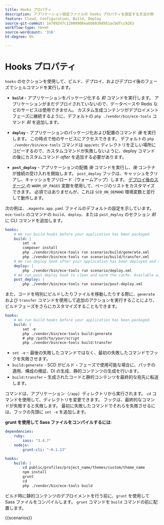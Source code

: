 ```yaml
---
title: Hooks プロパティ
description: アプリケーション設定ファイルの hooks プロパティを設定する方法の例  [!DNL Commerce]  参照してください。
feature: Cloud, Configuration, Build, Deploy
source-git-commit: 1e789247c12009908eabb6039d951acbdfcc9263
workflow-type: tm+mt
source-wordcount: '316'
ht-degree: 0%

---
```


# Hooks プロパティ

`hooks` のセクションを使用して、ビルド、デプロイ、およびデプロイ後のフェーズでシェルコマンドを実行します。

- **`build`** - アプリケーションをパッケージ化する _前_ コマンドを実行します。 アプリケーションがまだデプロイされていないので、データベースや Redis などのサービスは使用できません。 カスタム生成コンテンツがデプロイメントフェーズに継続するように、デフォルトの `php ./vendor/bin/ece-tools` コマンド _前_ を追加します。

- **`deploy`** - アプリケーションのパッケージ化および配置のコマンド _後_ を実行します。 この時点で他のサービスにアクセスできます。 デフォルトの `php ./vendor/bin/ece-tools` コマンドは `app/etc` ディレクトリを正しい場所にコピーするので、カスタムコマンドが失敗しないように、deploy コマンドの後にカスタムコマンド _after_ を追加する必要があります。

- **`post_deploy`** - アプリケーションの配備 _後_ コマンドを実行し、_後_ コンテナが接続の受け入れを開始します。 `post_deploy` フックは、キャッシュをクリアし、キャッシュをプリロード（ウォームアップ）します。 [ デプロイ後のステージ ](../environment/variables-post-deploy.md) の `WARM_UP_PAGES` 変数を使用して、ページのリストをカスタマイズできます。 必須ではありませんが、これは `SCD_ON_DEMAND` 環境変数と並行して動作します。

次の例は、`.magento.app.yaml` ファイルのデフォルトの設定を示しています。 `ece-tools` のコマンドの `build`、`deploy`、または `post_deploy` のセクション _前_ に CLI コマンドを追加します。

```yaml
hooks:
    # We run build hooks before your application has been packaged.
    build: |
        set -e
        composer install
        php ./vendor/bin/ece-tools run scenario/build/generate.xml
        php ./vendor/bin/ece-tools run scenario/build/transfer.xml
    # We run deploy hook after your application has been deployed and started.
    deploy: |
        php ./vendor/bin/ece-tools run scenario/deploy.xml
    # We run post deploy hook to clean and warm the cache. Available with ECE-Tools 2002.0.10.
    post_deploy: |
        php ./vendor/bin/ece-tools run scenario/post-deploy.xml
```

また、コードを特別にビルドしたりファイルを移動したりする際に、`generate` および `transfer` コマンドを使用して追加のアクションを実行することにより、ビルドフェーズをさらにカスタマイズすることもできます。

```yaml
hooks:
    # We run build hooks before your application has been packaged.
    build: |
        set -e
        php ./vendor/bin/ece-tools build:generate
        # php /path/to/your/script
        php ./vendor/bin/ece-tools build:transfer
```

- `set -e` – 最後の失敗したコマンドではなく、最初の失敗したコマンドでフックを失敗させます。
- `build:generate` - SCD がビルド・フェーズで使用可能な場合に、パッチの適用、構成の検証、DI の生成、静的コンテンツの生成を行います。
- `build:transfer` – 生成されたコードと静的コンテンツを最終的な宛先に転送します。

コマンドは、アプリケーション（`/app`）ディレクトリから実行されます。 `cd` コマンドを使用して、ディレクトリを変更できます。 フックは、最終的なコマンドが失敗すると失敗します。 最初に失敗したコマンドでそれらを失敗させるには、フックの先頭に `set -e` を追加します。

**grunt を使用して Sass ファイルをコンパイルするには**:

```yaml
dependencies:
    ruby:
        sass: "3.4.7"
    nodejs:
        grunt-cli: "~0.1.13"

hooks:
    build: |
        cd public/profiles/project_name/themes/custom/theme_name
        npm install
        grunt
        cd
        php ./vendor/bin/ece-tools build
```

ビルド時に静的コンテンツのデプロイメントを行う前に、`grunt` を使用して Sass ファイルをコンパイルします。 `grunt` コマンドを `build` コマンドの前に配置します。

{{scenarios}}

